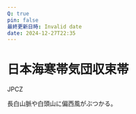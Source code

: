 ```yaml
---
Q: true
pin: false
最終更新日時: Invalid date
date: 2024-12-27T22:35
---
```

# 日本海寒帯気団収束帯

JPCZ

長白山脈や白頭山に偏西風がぶつかる。